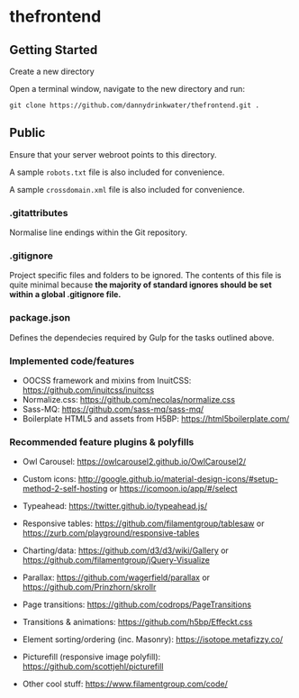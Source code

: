 # thefrontend


## Getting Started

Create a new directory

Open a terminal window, navigate to the new directory and run:

`git clone https://github.com/dannydrinkwater/thefrontend.git .`

## Public

Ensure that your server webroot points to this directory.

A sample `robots.txt` file is also included for convenience.

A sample `crossdomain.xml` file is also included for convenience.
### .gitattributes

Normalise line endings within the Git repository.

### .gitignore

Project specific files and folders to be ignored. The contents of this file is quite minimal because **the majority of standard ignores should be set within a global .gitignore file.**

### package.json

Defines the dependecies required by Gulp for the tasks outlined above.

### Implemented code/features
- OOCSS framework and mixins from InuitCSS: https://github.com/inuitcss/inuitcss
- Normalize.css: https://github.com/necolas/normalize.css
- Sass-MQ: https://github.com/sass-mq/sass-mq/
- Boilerplate HTML5 and assets from H5BP: https://html5boilerplate.com/

### Recommended feature plugins & polyfills

- Owl Carousel: https://owlcarousel2.github.io/OwlCarousel2/
- Custom icons: http://google.github.io/material-design-icons/#setup-method-2-self-hosting or https://icomoon.io/app/#/select
- Typeahead: https://twitter.github.io/typeahead.js/
- Responsive tables: https://github.com/filamentgroup/tablesaw or https://zurb.com/playground/responsive-tables
- Charting/data: https://github.com/d3/d3/wiki/Gallery or https://github.com/filamentgroup/jQuery-Visualize
- Parallax: https://github.com/wagerfield/parallax or https://github.com/Prinzhorn/skrollr
- Page transitions: https://github.com/codrops/PageTransitions
- Transitions & animations: https://github.com/h5bp/Effeckt.css
- Element sorting/ordering (inc. Masonry): https://isotope.metafizzy.co/

- Picturefill (responsive image polyfill): https://github.com/scottjehl/picturefill

- Other cool stuff: https://www.filamentgroup.com/code/
